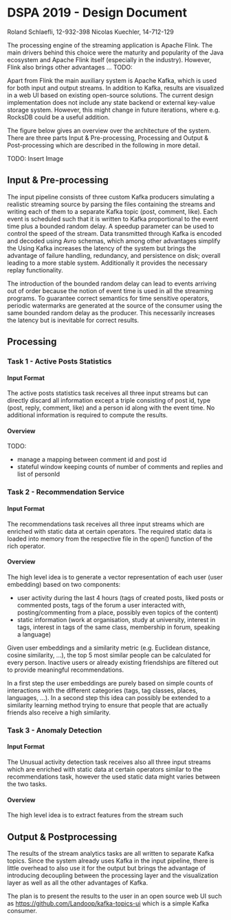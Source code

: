# DSPA 2019 - Design Document

Roland Schlaefli, 12-932-398
Nicolas Kuechler, 14-712-129

The processing engine of the streaming application is Apache Flink. The main drivers behind this choice were the maturity and popularity of the Java ecosystem and Apache Flink itself (especially in the industry). However, Flink also brings other advantages ... TODO:

Apart from Flink the main auxiliary system is Apache Kafka, which is used for both input and output streams. In addition to Kafka, results are visualized in a web UI based on existing open-source solutions.
The current design implementation does not include any state backend or external key-value storage system. However, this might change in future iterations, where e.g. RocksDB could be a useful addition.

The figure below gives an overview over the architecture of the system.
There are three parts Input & Pre-processing, Processing and Output & Post-processing
which are described in the following in more detail.

TODO: Insert Image

## Input & Pre-processing

The input pipeline consists of three custom Kafka producers simulating a realistic
streaming source by parsing the files containing the streams and writing
each of them to a separate Kafka topic (post, comment, like).
Each event is scheduled such that it is written to Kafka proportional to the
event time plus a bounded random delay. A speedup parameter can be used to control
the speed of the stream.
Data transmitted through Kafka is encoded and decoded using Avro schemas, which among other advantages simplify the
Using Kafka increases the latency of the system but brings the
advantage of failure handling, redundancy, and persistence on disk; overall leading
to a more stable system. Additionally it provides the necessary replay functionality.

The introduction of the bounded random delay can lead to events arriving out of
order because the notion of event time is used in all the streaming programs.
To guarantee correct semantics for time sensitive operators,
periodic watermarks are generated at the source of the consumer using the same
bounded random delay as the producer.
This necessarily increases the latency but is inevitable for correct results.


## Processing

### Task 1 - Active Posts Statistics

#### Input Format

The active posts statistics task receives all three input streams but can
directly discard all information except a triple consisting of post id, type (post, reply, comment, like) and a person id along with the event time.
No additional information is required to compute the results.

#### Overview

TODO:
- manage a mapping between comment id and post id
- stateful window keeping counts of number of comments and replies and list of personId

### Task 2 - Recommendation Service

#### Input Format
The recommendations task receives all three input streams which are enriched
with static data at certain operators.
The required static data is loaded into memory from the respective file in the open()
function of the rich operator.

#### Overview

The high level idea is to generate a vector representation of each user (user embedding) based on two components:
- user activity during the last 4 hours (tags of created posts, liked posts or commented posts,
  tags of the forum a user interacted with, posting/commenting from a place, possibly even topics of the content)
- static information (work at organisation, study at university, interest in tags, interest in tags of the same class, membership in forum, speaking a language)

Given user embeddings and a similarity metric (e.g. Euclidean distance, cosine similarity, ...),
the top 5 most similar people can be calculated for every person.
Inactive users or already existing friendships are filtered out to provide meaningful recommendations.

In a first step the user embeddings are purely based on simple counts of interactions
with the different categories (tags, tag classes, places, languages, ...).
In a second step this idea can possibly be extended to a similarity learning
method trying to ensure that people that are actually friends also
receive a high similarity.


### Task 3 - Anomaly Detection

#### Input Format

The Unusual activity detection task receives also all three input streams which are enriched
with static data at certain operators similar to the recommendations task,
however the used static data might varies between the two tasks.

#### Overview

The high level idea is to extract features from the stream such 

## Output & Postprocessing

The results of the stream analytics tasks are all written to separate Kafka topics. Since the system already uses Kafka in the input pipeline, there is little overhead to also use it for the output but brings the advantage of introducing decoupling between the processing layer and the visualization layer as well as all the other advantages of Kafka.

The plan is to present the results to the user in an open source web UI such as https://github.com/Landoop/kafka-topics-ui which is a simple Kafka consumer.
